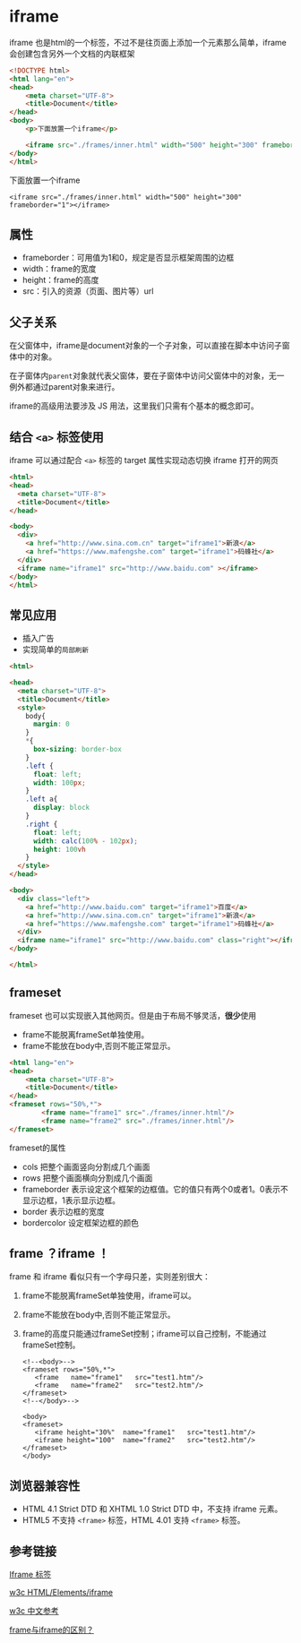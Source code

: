 # iframe

iframe 也是html的一个标签，不过不是往页面上添加一个元素那么简单，iframe 会创建包含另外一个文档的内联框架

```html
<!DOCTYPE html>
<html lang="en">
<head>
    <meta charset="UTF-8">
    <title>Document</title>
</head>
<body>
    <p>下面放置一个iframe</p>

    <iframe src="./frames/inner.html" width="500" height="300" frameborder="1"></iframe>
</body>
</html>

```
<body>
    <p>下面放置一个iframe</p>

    <iframe src="./frames/inner.html" width="500" height="300" frameborder="1"></iframe>
</body>


## 属性

* frameborder：可用值为1和0，规定是否显示框架周围的边框
* width：frame的宽度
* height：frame的高度
* src：引入的资源（页面、图片等）url

## 父子关系

在父窗体中，iframe是document对象的一个子对象，可以直接在脚本中访问子窗体中的对象。

在子窗体内`parent`对象就代表父窗体，要在子窗体中访问父窗体中的对象，无一例外都通过parent对象来进行。

iframe的高级用法要涉及 JS 用法，这里我们只需有个基本的概念即可。

## 结合 `<a>` 标签使用

iframe 可以通过配合 `<a>` 标签的 target 属性实现动态切换 iframe 打开的网页
```html
<html>
<head>
  <meta charset="UTF-8">
  <title>Document</title>
</head>

<body>
  <div>
    <a href="http://www.sina.com.cn" target="iframe1">新浪</a>
    <a href="https://www.mafengshe.com" target="iframe1">码蜂社</a>
  </div>
  <iframe name="iframe1" src="http://www.baidu.com" ></iframe>
</body>
</html>
```

## 常见应用

- 插入广告
- 实现简单的`局部刷新`

```html
<html>

<head>
  <meta charset="UTF-8">
  <title>Document</title>
  <style>
    body{
      margin: 0
    }
    *{
      box-sizing: border-box
    }
    .left {
      float: left;
      width: 100px;
    }
    .left a{
      display: block
    }
    .right {
      float: left;
      width: calc(100% - 102px);
      height: 100vh
    }
  </style>
</head>

<body>
  <div class="left">
    <a href="http://www.baidu.com" target="iframe1">百度</a>
    <a href="http://www.sina.com.cn" target="iframe1">新浪</a>
    <a href="https://www.mafengshe.com" target="iframe1">码蜂社</a>
  </div>
  <iframe name="iframe1" src="http://www.baidu.com" class="right"></iframe>
</body>

</html>
```

## frameset
frameset 也可以实现嵌入其他网页。但是由于布局不够灵活，**很少**使用

- frame不能脱离frameSet单独使用。
- frame不能放在body中,否则不能正常显示。

```html
<html lang="en">
<head>
    <meta charset="UTF-8">
    <title>Document</title>
</head>
<frameset rows="50%,*">
		<frame name="frame1" src="./frames/inner.html"/> 
		<frame name="frame2" src="./frames/inner.html"/> 
</frameset>

```

frameset的属性

- cols 把整个画面竖向分割成几个画面
- rows 把整个画面横向分割成几个画面
- frameborder 表示设定这个框架的边框值。它的值只有两个0或者1。0表示不显示边框，1表示显示边框。
- border 表示边框的宽度
- bordercolor 设定框架边框的颜色

## frame ？iframe ！

frame 和 iframe 看似只有一个字母只差，实则差别很大：

1. frame不能脱离frameSet单独使用，iframe可以。
2. frame不能放在body中,否则不能正常显示。
3. frame的高度只能通过frameSet控制；iframe可以自己控制，不能通过frameSet控制。

	```
	<!--<body>-->
	<frameset rows="50%,*">
	   <frame   name="frame1"   src="test1.htm"/> 
	   <frame   name="frame2"   src="test2.htm"/> 
	</frameset>
	<!--</body>-->
	 
	<body>
	<frameset>
	   <iframe height="30%"  name="frame1"   src="test1.htm"/> 
	   <iframe height="100"  name="frame2"   src="test2.htm"/> 
	</frameset>
	</body>
	```

## 浏览器兼容性

* HTML 4.1 Strict DTD 和 XHTML 1.0 Strict DTD 中，不支持 iframe 元素。
* HTML5 不支持 `<frame>` 标签，HTML 4.01 支持 `<frame>` 标签。

## 参考链接

[Iframe 标签](http://www.w3schools.com/html/html_iframe.asp)

[w3c HTML/Elements/iframe](https://www.w3.org/wiki/HTML/Elements/iframe)

[w3c 中文参考](http://www.w3school.com.cn/tags/tag_iframe.asp)

[frame与iframe的区别？](http://www.cnblogs.com/jiechn/p/4018722.html)


